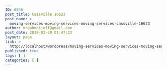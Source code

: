 ```yaml
---
ID: 6846
post_title: Cassville 16623
post_name: >
  moving-services-moving-services-moving-services-cassville-16623
author: mrgabonijeff@gmail.com
post_date: 2018-03-28 01:47:23
layout: page
link: >
  http://localhost/wordpress/moving-services-moving-services-moving-services-cassville-16623/
published: true
tags: [ ]
categories: [ ]
---
```

